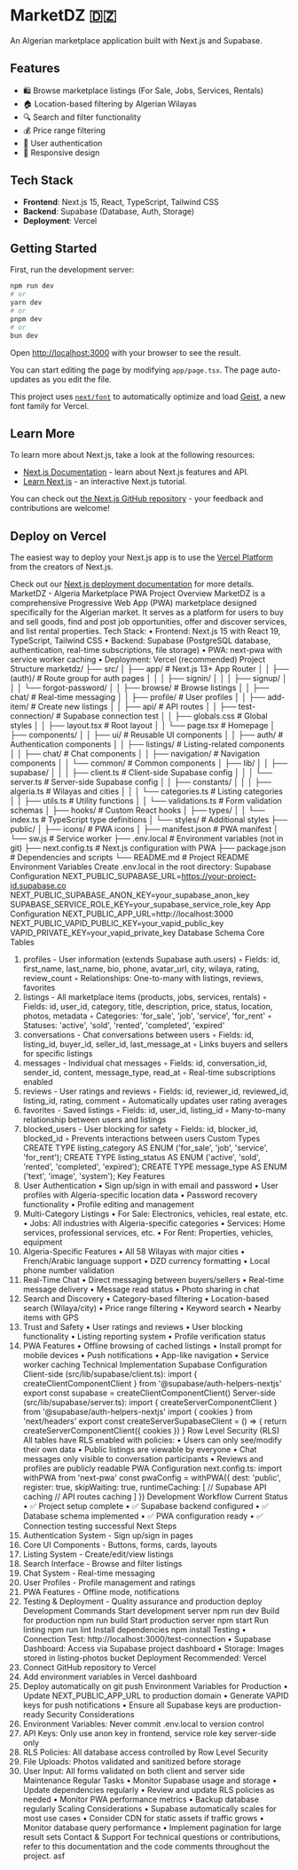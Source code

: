 # MarketDZ 🇩🇿

An Algerian marketplace application built with Next.js and Supabase.

## Features

- 🛍️ Browse marketplace listings (For Sale, Jobs, Services, Rentals)
- 🏠 Location-based filtering by Algerian Wilayas
- 🔍 Search and filter functionality
- 💰 Price range filtering
- 👤 User authentication
- 📱 Responsive design

## Tech Stack

- **Frontend**: Next.js 15, React, TypeScript, Tailwind CSS
- **Backend**: Supabase (Database, Auth, Storage)
- **Deployment**: Vercel

## Getting Started

First, run the development server:

```bash
npm run dev
# or
yarn dev
# or
pnpm dev
# or
bun dev
```

Open [http://localhost:3000](http://localhost:3000) with your browser to see the result.

You can start editing the page by modifying `app/page.tsx`. The page auto-updates as you edit the file.

This project uses [`next/font`](https://nextjs.org/docs/app/building-your-application/optimizing/fonts) to automatically optimize and load [Geist](https://vercel.com/font), a new font family for Vercel.

## Learn More

To learn more about Next.js, take a look at the following resources:

- [Next.js Documentation](https://nextjs.org/docs) - learn about Next.js features and API.
- [Learn Next.js](https://nextjs.org/learn) - an interactive Next.js tutorial.

You can check out [the Next.js GitHub repository](https://github.com/vercel/next.js) - your feedback and contributions are welcome!

## Deploy on Vercel

The easiest way to deploy your Next.js app is to use the [Vercel Platform](https://vercel.com/new?utm_medium=default-template&filter=next.js&utm_source=create-next-app&utm_campaign=create-next-app-readme) from the creators of Next.js.

Check out our [Next.js deployment documentation](https://nextjs.org/docs/app/building-your-application/deploying) for more details.
MarketDZ - Algeria Marketplace PWA
Project Overview
MarketDZ is a comprehensive Progressive Web App (PWA) marketplace designed specifically for the Algerian market. It serves as a platform for users to buy and sell goods, find and post job opportunities, offer and discover services, and list rental properties.
Tech Stack:
• Frontend: Next.js 15 with React 19, TypeScript, Tailwind CSS
• Backend: Supabase (PostgreSQL database, authentication, real-time subscriptions, file storage)
• PWA: next-pwa with service worker caching
• Deployment: Vercel (recommended)
Project Structure
marketdz/
├── src/
│   ├── app/                    # Next.js 13+ App Router
│   │   ├── (auth)/            # Route group for auth pages
│   │   │   ├── signin/
│   │   │   ├── signup/
│   │   │   └── forgot-password/
│   │   ├── browse/            # Browse listings
│   │   ├── chat/              # Real-time messaging
│   │   ├── profile/           # User profiles
│   │   ├── add-item/          # Create new listings
│   │   ├── api/               # API routes
│   │   ├── test-connection/   # Supabase connection test
│   │   ├── globals.css        # Global styles
│   │   ├── layout.tsx         # Root layout
│   │   └── page.tsx           # Homepage
│   ├── components/
│   │   ├── ui/                # Reusable UI components
│   │   ├── auth/              # Authentication components
│   │   ├── listings/          # Listing-related components
│   │   ├── chat/              # Chat components
│   │   ├── navigation/        # Navigation components
│   │   └── common/            # Common components
│   ├── lib/
│   │   ├── supabase/
│   │   │   ├── client.ts      # Client-side Supabase config
│   │   │   └── server.ts      # Server-side Supabase config
│   │   ├── constants/
│   │   │   ├── algeria.ts     # Wilayas and cities
│   │   │   └── categories.ts  # Listing categories
│   │   ├── utils.ts           # Utility functions
│   │   └── validations.ts     # Form validation schemas
│   ├── hooks/                 # Custom React hooks
│   ├── types/
│   │   └── index.ts           # TypeScript type definitions
│   └── styles/                # Additional styles
├── public/
│   ├── icons/                 # PWA icons
│   ├── manifest.json          # PWA manifest
│   └── sw.js                  # Service worker
├── .env.local                 # Environment variables (not in git)
├── next.config.ts             # Next.js configuration with PWA
├── package.json               # Dependencies and scripts
└── README.md                  # Project README
Environment Variables
Create .env.local in the root directory:
Supabase Configuration
NEXT_PUBLIC_SUPABASE_URL=https://your-project-id.supabase.co
NEXT_PUBLIC_SUPABASE_ANON_KEY=your_supabase_anon_key
SUPABASE_SERVICE_ROLE_KEY=your_supabase_service_role_key
App Configuration
NEXT_PUBLIC_APP_URL=http://localhost:3000
NEXT_PUBLIC_VAPID_PUBLIC_KEY=your_vapid_public_key
VAPID_PRIVATE_KEY=your_vapid_private_key
Database Schema
Core Tables
1. profiles - User information (extends Supabase auth.users)
◦ Fields: id, first_name, last_name, bio, phone, avatar_url, city, wilaya, rating, review_count
◦ Relationships: One-to-many with listings, reviews, favorites
2. listings - All marketplace items (products, jobs, services, rentals)
◦ Fields: id, user_id, category, title, description, price, status, location, photos, metadata
◦ Categories: 'for_sale', 'job', 'service', 'for_rent'
◦ Statuses: 'active', 'sold', 'rented', 'completed', 'expired'
3. conversations - Chat conversations between users
◦ Fields: id, listing_id, buyer_id, seller_id, last_message_at
◦ Links buyers and sellers for specific listings
4. messages - Individual chat messages
◦ Fields: id, conversation_id, sender_id, content, message_type, read_at
◦ Real-time subscriptions enabled
5. reviews - User ratings and reviews
◦ Fields: id, reviewer_id, reviewed_id, listing_id, rating, comment
◦ Automatically updates user rating averages
6. favorites - Saved listings
◦ Fields: id, user_id, listing_id
◦ Many-to-many relationship between users and listings
7. blocked_users - User blocking for safety
◦ Fields: id, blocker_id, blocked_id
◦ Prevents interactions between users
Custom Types
CREATE TYPE listing_category AS ENUM ('for_sale', 'job', 'service', 'for_rent');
CREATE TYPE listing_status AS ENUM ('active', 'sold', 'rented', 'completed', 'expired');
CREATE TYPE message_type AS ENUM ('text', 'image', 'system');
Key Features
1.	User Authentication
• Sign up/sign in with email and password
• User profiles with Algeria-specific location data
• Password recovery functionality
• Profile editing and management
2.	Multi-Category Listings
• For Sale: Electronics, vehicles, real estate, etc.
• Jobs: All industries with Algeria-specific categories
• Services: Home services, professional services, etc.
• For Rent: Properties, vehicles, equipment
3.	Algeria-Specific Features
• All 58 Wilayas with major cities
• French/Arabic language support
• DZD currency formatting
• Local phone number validation
4.	Real-Time Chat
• Direct messaging between buyers/sellers
• Real-time message delivery
• Message read status
• Photo sharing in chat
5.	Search and Discovery
• Category-based filtering
• Location-based search (Wilaya/city)
• Price range filtering
• Keyword search
• Nearby items with GPS
6.	Trust and Safety
• User ratings and reviews
• User blocking functionality
• Listing reporting system
• Profile verification status
7.	PWA Features
• Offline browsing of cached listings
• Install prompt for mobile devices
• Push notifications
• App-like navigation
• Service worker caching
Technical Implementation
Supabase Configuration
Client-side (src/lib/supabase/client.ts):
import { createClientComponentClient } from '@supabase/auth-helpers-nextjs'
export const supabase = createClientComponentClient()
Server-side (src/lib/supabase/server.ts):
import { createServerComponentClient } from '@supabase/auth-helpers-nextjs'
import { cookies } from 'next/headers'
export const createServerSupabaseClient = () => {
return createServerComponentClient({ cookies })
}
Row Level Security (RLS)
All tables have RLS enabled with policies:
• Users can only see/modify their own data
• Public listings are viewable by everyone
• Chat messages only visible to conversation participants
• Reviews and profiles are publicly readable
PWA Configuration
next.config.ts:
import withPWA from 'next-pwa'
const pwaConfig = withPWA({
dest: 'public',
register: true,
skipWaiting: true,
runtimeCaching: [
// Supabase API caching
// API routes caching
]
})
Development Workflow
Current Status
• ✅ Project setup complete
• ✅ Supabase backend configured
• ✅ Database schema implemented
• ✅ PWA configuration ready
• ✅ Connection testing successful
Next Steps
1. Authentication System - Sign up/sign in pages
2. Core UI Components - Buttons, forms, cards, layouts
3. Listing System - Create/edit/view listings
4. Search Interface - Browse and filter listings
5. Chat System - Real-time messaging
6. User Profiles - Profile management and ratings
7. PWA Features - Offline mode, notifications
8. Testing & Deployment - Quality assurance and production deploy
Development Commands
Start development server
npm run dev
Build for production
npm run build
Start production server
npm start
Run linting
npm run lint
Install dependencies
npm install
Testing
• Connection Test: http://localhost:3000/test-connection
• Supabase Dashboard: Access via Supabase project dashboard
• Storage: Images stored in listing-photos bucket
Deployment
Recommended: Vercel
1. Connect GitHub repository to Vercel
2. Add environment variables in Vercel dashboard
3. Deploy automatically on git push
Environment Variables for Production
• Update NEXT_PUBLIC_APP_URL to production domain
• Generate VAPID keys for push notifications
• Ensure all Supabase keys are production-ready
Security Considerations
1. Environment Variables: Never commit .env.local to version control
2. API Keys: Only use anon key in frontend, service role key server-side only
3. RLS Policies: All database access controlled by Row Level Security
4. File Uploads: Photos validated and sanitized before storage
5. User Input: All forms validated on both client and server side
Maintenance
Regular Tasks
• Monitor Supabase usage and storage
• Update dependencies regularly
• Review and update RLS policies as needed
• Monitor PWA performance metrics
• Backup database regularly
Scaling Considerations
• Supabase automatically scales for most use cases
• Consider CDN for static assets if traffic grows
• Monitor database query performance
• Implement pagination for large result sets
Contact & Support
For technical questions or contributions, refer to this documentation and the code comments throughout the project.
asf
